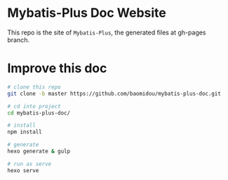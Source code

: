 # Mybatis-Plus Doc Website
This repo is the site of `Mybatis-Plus`, the generated files at gh-pages branch.

# Improve this doc
```bash
# clone this repo
git clone -b master https://github.com/baomidou/mybatis-plus-doc.git

# cd into project
cd mybatis-plus-doc/

# install
npm install

# generate
hexo generate & gulp

# run as serve
hexo serve
```
